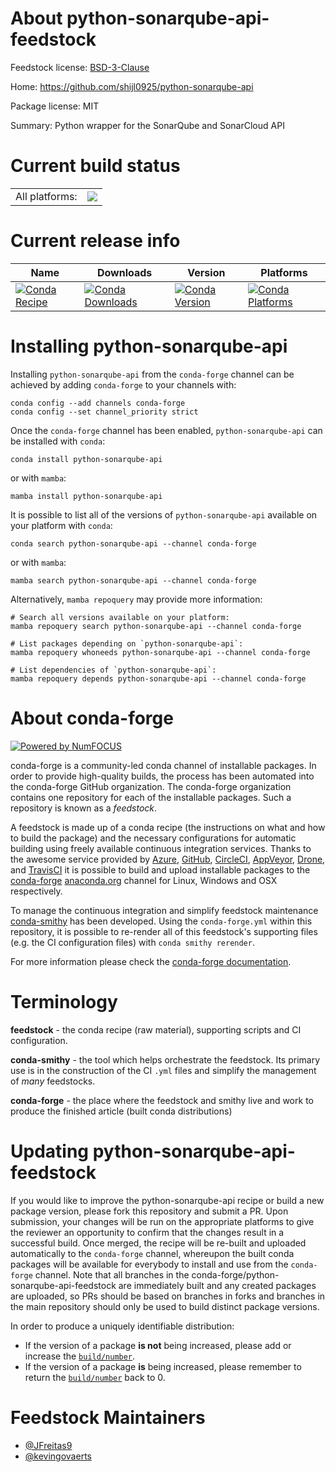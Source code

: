 About python-sonarqube-api-feedstock
====================================

Feedstock license: [BSD-3-Clause](https://github.com/conda-forge/python-sonarqube-api-feedstock/blob/main/LICENSE.txt)

Home: https://github.com/shijl0925/python-sonarqube-api

Package license: MIT

Summary: Python wrapper for the SonarQube and SonarCloud API

Current build status
====================


<table><tr><td>All platforms:</td>
    <td>
      <a href="https://dev.azure.com/conda-forge/feedstock-builds/_build/latest?definitionId=11200&branchName=main">
        <img src="https://dev.azure.com/conda-forge/feedstock-builds/_apis/build/status/python-sonarqube-api-feedstock?branchName=main">
      </a>
    </td>
  </tr>
</table>

Current release info
====================

| Name | Downloads | Version | Platforms |
| --- | --- | --- | --- |
| [![Conda Recipe](https://img.shields.io/badge/recipe-python--sonarqube--api-green.svg)](https://anaconda.org/conda-forge/python-sonarqube-api) | [![Conda Downloads](https://img.shields.io/conda/dn/conda-forge/python-sonarqube-api.svg)](https://anaconda.org/conda-forge/python-sonarqube-api) | [![Conda Version](https://img.shields.io/conda/vn/conda-forge/python-sonarqube-api.svg)](https://anaconda.org/conda-forge/python-sonarqube-api) | [![Conda Platforms](https://img.shields.io/conda/pn/conda-forge/python-sonarqube-api.svg)](https://anaconda.org/conda-forge/python-sonarqube-api) |

Installing python-sonarqube-api
===============================

Installing `python-sonarqube-api` from the `conda-forge` channel can be achieved by adding `conda-forge` to your channels with:

```
conda config --add channels conda-forge
conda config --set channel_priority strict
```

Once the `conda-forge` channel has been enabled, `python-sonarqube-api` can be installed with `conda`:

```
conda install python-sonarqube-api
```

or with `mamba`:

```
mamba install python-sonarqube-api
```

It is possible to list all of the versions of `python-sonarqube-api` available on your platform with `conda`:

```
conda search python-sonarqube-api --channel conda-forge
```

or with `mamba`:

```
mamba search python-sonarqube-api --channel conda-forge
```

Alternatively, `mamba repoquery` may provide more information:

```
# Search all versions available on your platform:
mamba repoquery search python-sonarqube-api --channel conda-forge

# List packages depending on `python-sonarqube-api`:
mamba repoquery whoneeds python-sonarqube-api --channel conda-forge

# List dependencies of `python-sonarqube-api`:
mamba repoquery depends python-sonarqube-api --channel conda-forge
```


About conda-forge
=================

[![Powered by
NumFOCUS](https://img.shields.io/badge/powered%20by-NumFOCUS-orange.svg?style=flat&colorA=E1523D&colorB=007D8A)](https://numfocus.org)

conda-forge is a community-led conda channel of installable packages.
In order to provide high-quality builds, the process has been automated into the
conda-forge GitHub organization. The conda-forge organization contains one repository
for each of the installable packages. Such a repository is known as a *feedstock*.

A feedstock is made up of a conda recipe (the instructions on what and how to build
the package) and the necessary configurations for automatic building using freely
available continuous integration services. Thanks to the awesome service provided by
[Azure](https://azure.microsoft.com/en-us/services/devops/), [GitHub](https://github.com/),
[CircleCI](https://circleci.com/), [AppVeyor](https://www.appveyor.com/),
[Drone](https://cloud.drone.io/welcome), and [TravisCI](https://travis-ci.com/)
it is possible to build and upload installable packages to the
[conda-forge](https://anaconda.org/conda-forge) [anaconda.org](https://anaconda.org/)
channel for Linux, Windows and OSX respectively.

To manage the continuous integration and simplify feedstock maintenance
[conda-smithy](https://github.com/conda-forge/conda-smithy) has been developed.
Using the ``conda-forge.yml`` within this repository, it is possible to re-render all of
this feedstock's supporting files (e.g. the CI configuration files) with ``conda smithy rerender``.

For more information please check the [conda-forge documentation](https://conda-forge.org/docs/).

Terminology
===========

**feedstock** - the conda recipe (raw material), supporting scripts and CI configuration.

**conda-smithy** - the tool which helps orchestrate the feedstock.
                   Its primary use is in the construction of the CI ``.yml`` files
                   and simplify the management of *many* feedstocks.

**conda-forge** - the place where the feedstock and smithy live and work to
                  produce the finished article (built conda distributions)


Updating python-sonarqube-api-feedstock
=======================================

If you would like to improve the python-sonarqube-api recipe or build a new
package version, please fork this repository and submit a PR. Upon submission,
your changes will be run on the appropriate platforms to give the reviewer an
opportunity to confirm that the changes result in a successful build. Once
merged, the recipe will be re-built and uploaded automatically to the
`conda-forge` channel, whereupon the built conda packages will be available for
everybody to install and use from the `conda-forge` channel.
Note that all branches in the conda-forge/python-sonarqube-api-feedstock are
immediately built and any created packages are uploaded, so PRs should be based
on branches in forks and branches in the main repository should only be used to
build distinct package versions.

In order to produce a uniquely identifiable distribution:
 * If the version of a package **is not** being increased, please add or increase
   the [``build/number``](https://docs.conda.io/projects/conda-build/en/latest/resources/define-metadata.html#build-number-and-string).
 * If the version of a package **is** being increased, please remember to return
   the [``build/number``](https://docs.conda.io/projects/conda-build/en/latest/resources/define-metadata.html#build-number-and-string)
   back to 0.

Feedstock Maintainers
=====================

* [@JFreitas9](https://github.com/JFreitas9/)
* [@kevingovaerts](https://github.com/kevingovaerts/)

